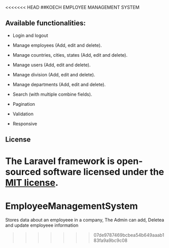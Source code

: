 <<<<<<< HEAD 
  ##KOECH EMPLOYEE MANAGEMENT SYSTEM
## Available functionalities: 

+ Login and logout

+ Manage employees (Add, edit and delete).

+ Manage countries, cities, states (Add, edit and delete).

+ Manage users (Add, edit and delete).

+ Manage division (Add, edit and delete).

+ Manage departments (Add, edit and delete).

+ Search (with multiple combine fields).

+ Pagination

+ Validation

+ Responsive



## License

The Laravel framework is open-sourced software licensed under the [MIT license](http://opensource.org/licenses/MIT).
=======
# EmployeeManagementSystem
Stores data about an employeee in a company, The Admin can add, Deletea and update employeee information
>>>>>>> 07de9787469bcbea54b649aaab183fa9a9bc9c08
